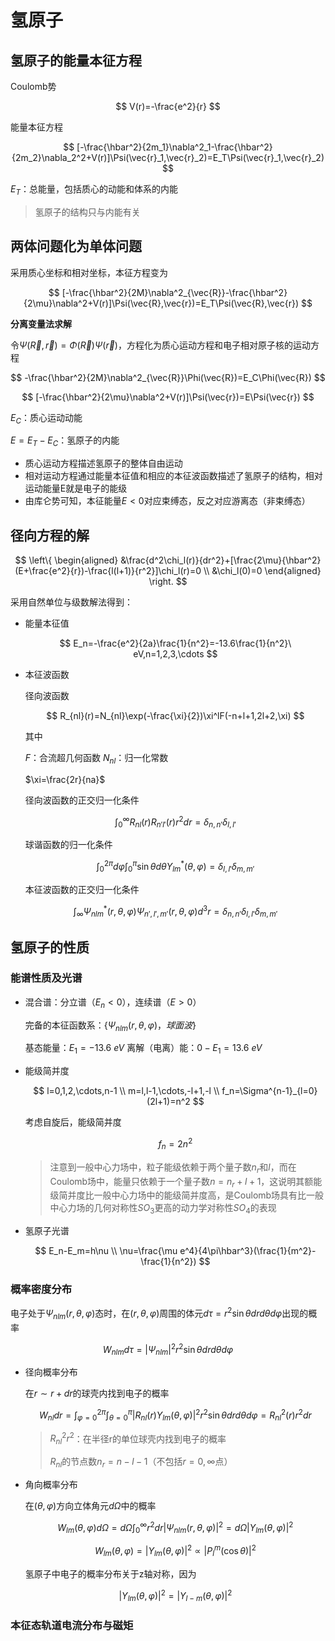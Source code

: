 # 氢原子

## 氢原子的能量本征方程

Coulomb势

$$
V(r)=-\frac{e^2}{r}
$$

能量本征方程

$$
[-\frac{\hbar^2}{2m_1}\nabla^2_1-\frac{\hbar^2}{2m_2}\nabla_2^2+V(r)]\Psi(\vec{r}_1,\vec{r}_2)=E_T\Psi(\vec{r}_1,\vec{r}_2)
$$

$E_T$：总能量，包括质心的动能和体系的内能

>氢原子的结构只与内能有关

## 两体问题化为单体问题

采用质心坐标和相对坐标，本征方程变为

$$
[-\frac{\hbar^2}{2M}\nabla^2_{\vec{R}}-\frac{\hbar^2}{2\mu}\nabla^2+V(r)]\Psi(\vec{R},\vec{r})=E_T\Psi(\vec{R},\vec{r})
$$

**分离变量法求解**

令$\Psi(\vec{R},\vec{r})=\Phi(\vec{R})\Psi(\vec{r})$，方程化为质心运动方程和电子相对原子核的运动方程

$$
-\frac{\hbar^2}{2M}\nabla^2_{\vec{R}}\Phi(\vec{R})=E_C\Phi(\vec{R})
$$

$$
[-\frac{\hbar^2}{2\mu}\nabla^2+V(r)]\Psi(\vec{r})=E\Psi(\vec{r})
$$

$E_C$：质心运动动能

$E=E_T-E_C$：氢原子的内能

* 质心运动方程描述氢原子的整体自由运动
* 相对运动方程通过能量本征值和相应的本征波函数描述了氢原子的结构，相对运动能量E就是电子的能级
* 由库仑势可知，本征能量$E<0$对应束缚态，反之对应游离态（非束缚态）

## 径向方程的解

$$
\left\{
    \begin{aligned}
    &\frac{d^2\chi_l(r)}{dr^2}+[\frac{2\mu}{\hbar^2}(E+\frac{e^2}{r})-\frac{l(l+1)}{r^2}]\chi_l(r)=0 \\
    &\chi_l(0)=0
    \end{aligned}
\right.
$$

采用自然单位与级数解法得到：

* 能量本征值
  
  $$
  E_n=-\frac{e^2}{2a}\frac{1}{n^2}=-13.6\frac{1}{n^2}\ eV,n=1,2,3,\cdots
  $$
* 本征波函数
  
  径向波函数

  $$
  R_{nl}(r)=N_{nl}\exp(-\frac{\xi}{2})\xi^lF(-n+l+1,2l+2,\xi)
  $$

  其中

  $F$：合流超几何函数
  $N_{nl}$：归一化常数

  $\xi=\frac{2r}{na}$

  径向波函数的正交归一化条件

  $$
  \int_0^\infty R_{nl}(r)R_{n'l'}(r)r^2dr=\delta_{n,n'}\delta_{l,l'}
  $$

  球谐函数的归一化条件

  $$
  \int_0^{2\pi}d\varphi\int_0^\pi\sin\theta d\theta Y_{lm}^*(\theta,\varphi)=\delta_{l,l'}\delta_{m,m'}
  $$

  本征波函数的正交归一化条件

  $$
  \int_\infty\Psi^*_{nlm}(r,\theta,\varphi)\Psi_{n',l',m'}(r,\theta,\varphi)d^3r=\delta_{n,n'}\delta_{l,l'}\delta_{m,m'}
  $$

## 氢原子的性质

### 能谱性质及光谱

* 混合谱：分立谱（$E_n<0$），连续谱（$E>0$）
  
  完备的本征函数系：$\{\Psi_{nlm}(r,\theta,\varphi)，球面波\}$

  基态能量：$E_1=-13.6\ eV$
  离解（电离）能：$0-E_1=13.6\ eV$
* 能级简并度
  
  $$
  l=0,1,2,\cdots,n-1 \\
  m=l,l-1,\cdots,-l+1,-l \\
  f_n=\Sigma^{n-1}_{l=0}(2l+1)=n^2
  $$

  考虑自旋后，能级简并度

  $$
  f_n=2n^2
  $$

  >注意到一般中心力场中，粒子能级依赖于两个量子数$n_r$和$l$，而在Coulomb场中，能量只依赖于一个量子数$n=n_r+l+1$，这说明其额能级简并度比一般中心力场中的能级简并度高，是Coulomb场具有比一般中心力场的几何对称性$SO_3$更高的动力学对称性$SO_4$的表现
* 氢原子光谱
  
  $$
  E_n-E_m=h\nu \\
  \nu=\frac{\mu e^4}{4\pi\hbar^3}(\frac{1}{m^2}-\frac{1}{n^2})
  $$

### 概率密度分布

电子处于$\Psi_{nlm}(r,\theta,\varphi)$态时，在$(r,\theta,\varphi)$周围的体元$d\tau=r^2\sin\theta drd\theta d\varphi$出现的概率

$$
W_{nlm}d\tau=\vert\Psi_{nlm}\vert^2 r^2\sin\theta drd\theta d\varphi
$$

* 径向概率分布
  
  在$r\sim r+dr$的球壳内找到电子的概率

  $$
  W_{nl}dr=\int_{\varphi=0}^{2\pi}\int_{\theta=0}^\pi\vert R_{nl}(r)Y_{lm}(\theta,\varphi)\vert^2 r^2\sin\theta drd\theta d\varphi=R^2_{nl}(r)r^2dr
  $$

  >$R_{nl}^2r^2$：在半径r的单位球壳内找到电子的概率
  >
  >$R_{nl}$的节点数$n_r=n-l-1$（不包括$r=0,\infty$点）
* 角向概率分布
  
  在$(\theta,\varphi)$方向立体角元$d\Omega$中的概率

  $$
  W_{lm}(\theta,\varphi)d\Omega=d\Omega\int_0^\infty r^2dr\vert\Psi_{nlm}(r,\theta,\varphi)\vert^2=d\Omega\vert Y_{lm}(\theta,\varphi)\vert^2
  $$

  $$
  W_{lm}(\theta,\varphi)=\vert Y_{lm}(\theta,\varphi)\vert^2\propto\vert P_l^m(\cos\theta)\vert^2
  $$

  氢原子中电子的概率分布关于z轴对称，因为

  $$
  \vert Y_{lm}(\theta,\varphi)\vert^2=\vert Y_{l-m}(\theta,\varphi)\vert^2
  $$

### 本征态轨道电流分布与磁矩 
